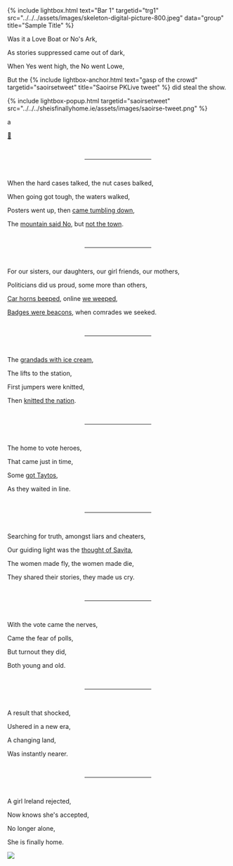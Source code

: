 &nbsp;
<br />

{% include lightbox.html text="Bar 1" targetid="trg1" src="../../../assets/images/skeleton-digital-picture-800.jpeg" data="group" title="Sample Title" %}

Was it a Love Boat or No's Ark,

As stories suppressed came out of dark,

When Yes went high, the No went Lowe,

But the {% include lightbox-anchor.html text="gasp of the crowd" targetid="saoirsetweet" title="Saoirse PKLive tweet" %} did steal the show.

{% include lightbox-popup.html targetid="saoirsetweet" src="../../../sheisfinallyhome.ie/assets/images/saoirse-tweet.png" %}

a

[🎥](https://twitter.com/EricaHome1/status/999407960781742080 "The reaction of the audience to the reply Saoirse received on PKLive is not in this clip but was momentus...")

<br />
<hr style="width: 30%; margin-left: auto; margin-right: auto;" />
<br />

When the hard cases talked, the nut cases balked,

When going got tough, the waters walked,

Posters went up, then [came tumbling down](https://twitter.com/rodericogorman/status/991642555120078849),

The [mountain said No](https://twitter.com/rtenews/status/997064195538534400), but [not the town](https://twitter.com/thejournal_ie/status/1000427302768046080).

<br />
<hr style="width: 30%; margin-left: auto; margin-right: auto;" />
<br />

For our sisters, our daughters, our girl friends, our mothers,

Politicians did us proud, some more than others,

[Car horns beeped](https://twitter.com/mondaygirl/status/999548157733175301), online [we weeped](https://twitter.com/BarryLenihan/status/1000395568496234497),

[Badges were beacons](https://twitter.com/EmerTheScreamer/status/999539247471316992), when comrades we seeked.

<br />
<hr style="width: 30%; margin-left: auto; margin-right: auto;" />
<br />

The [grandads with ice cream](https://twitter.com/AnTaobhRua/status/999617861747380224 "Grandads with ice cream tweeted image..."),

The lifts to the station,

First jumpers were knitted,

Then [knitted the nation](https://twitter.com/HoorayForNiamh/status/999272813465866240).

<br />
<hr style="width: 30%; margin-left: auto; margin-right: auto;" />
<br />

The home to vote heroes,

That came just in time,

Some [got Taytos](https://twitter.com/AoifeNiRaif/status/999739576162963457),

As they waited in line.

<br />
<hr style="width: 30%; margin-left: auto; margin-right: auto;" />
<br />

Searching for truth, amongst liars and cheaters,

Our guiding light was the [thought of Savita](https://twitter.com/Together4yes/status/1001010635872849920),

The women made fly, the women made die,

They shared their stories, they made us cry.

<br />
<hr style="width: 30%; margin-left: auto; margin-right: auto;" />
<br />

With the vote came the nerves,

Came the fear of polls,

But turnout they did,

Both young and old.

<br />
<hr style="width: 30%; margin-left: auto; margin-right: auto;" />
<br />

A result that shocked,

Ushered in a new era,

A changing land,

Was instantly nearer.

<br />
<hr style="width: 30%; margin-left: auto; margin-right: auto;" />
<br />

A girl Ireland rejected,

Now knows she's accepted,

No longer alone,

She is finally home.

<img src="../../../sheisfinallyhome.ie/assets/images/she-is-finally-home-image.jpg" />

